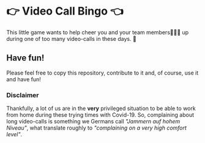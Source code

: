 # 👉 Video Call Bingo 👈

This little game wants to help cheer you and your team members🧑‍🤝‍🧑 up during one of too many video-calls in these days. 🤗

## Have fun!
Please feel free to copy this repository, contribute to it and, of course, use it and have fun!

### Disclaimer
Thankfully, a lot of us are in the __very__ privileged situation to be able to work from home during these trying times with Covid-19. So, complaining about long video-calls is something we Germans call *"Jammern auf hohem Niveau"*, what translate roughly to *"complaining on a very high comfort level"*. 


